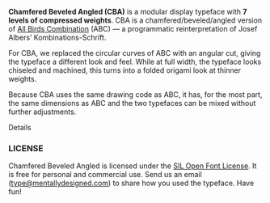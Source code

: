 <strong>Chamfered Beveled Angled (CBA)</strong> is a modular display typeface with <strong>7 levels of compressed weights</strong>. CBA is a chamfered/beveled/angled version of <a href="../abc/">All Birds Combination</a> (ABC) — a programmatic reinterpretation of Josef Albersʼ Kombinations-Schrift.

For CBA, we replaced the circular curves of ABC with an angular cut, giving the typeface a different look and feel.
While at full width, the typeface looks chiseled and machined, this turns into a folded origami look at thinner weights.

Because CBA uses the same drawing code as ABC, it has, for the most part, the same dimensions as ABC and the two typefaces can be mixed without further adjustments.

<div id="details-wrapper">
<div id="details-btn" onclick="showDetails()">
    <i id="details-icon" class="fa fa-plus-circle"> </i> Details
</div>

<!-- Details! -->
<div id="details" class="section-light-grey" hidden>

Each typeface codebase/system defines a design space. At Mental Design, we not only write our own code to create typefaces, we have a keen interest in using these systems to try different things and experiment. We have previously done this by taking the monospace code of <a href="../bam/">Basically A Mono</a> and extended it to work with varied glyph widths to create <a href="../bass/">Basically A Sans Serif</a>.

<div id="image-player"></div>

In the case of ABC, each glyph was translated to an array of numbers (encodings), that were decoded using a map. (See the Notes section of ABC for details.) Changing the decoder map would create different glyphs and in turn define a new typeface. By replacing the circular components <img src="resources/quad_abc.svg" class="quad"></img> in the decoder map with angular components <img src="resources/quad_cba.svg" class="quad"></img>, we could make a new angular typeface, which is what we did to create CBA.

<img id="dots" src="resources/images/five_dots.png"/>

One of the more interesting decisions to make was the location of the cut. The first attempt was naturally to position the cut where a circle would become an equilateral octagon. However, this made the corners look bulky and unnatural. In the end, we found that positioning the angled cut at the golden ratio created a comfortable balance.

From there, adjustments were made to fix details that did not translate well from round to angular. Also changes were made to make the typeface fit the cut, machined look of CBA. These changes include replacing circle dots with squares and swapping circles in letters like c, a with angled quarters.

<div id="a-weights" class="cba">
    <span style="font-weight:700">a</span>
    <span style="font-weight:600">a</span>
    <span style="font-weight:500">a</span>
    <span style="font-weight:400">a</span>
    <span style="font-weight:300">a</span>
    <span style="font-weight:200">a</span>
    <span style="font-weight:100">a</span>
</div>

Finally, with the same underlying system, we were able to create compressed weights in a consistent style with minimal code changes.

</div>
<!-- Details End -->
</div>

### LICENSE
Chamfered Beveled Angled is licensed under the [SIL Open Font License][1]. It is free for personal and commercial use. Send us an email (type@mentallydesigned.com) to share how you used the typeface. Have fun!

[1]: downloads/License.txt